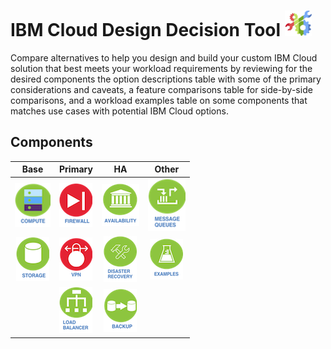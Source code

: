 # IBM Cloud Design Decision Tool ![Tool Icon](/images/tool_icon.png)

Compare alternatives to help you design and build your custom IBM Cloud solution that best meets your workload requirements by reviewing for the desired components the option descriptions table with some of the primary considerations and caveats, a feature comparisons table for side-by-side comparisons, and a workload examples table on some components that matches use cases with potential IBM Cloud options.

## Components

| Base | Primary | HA | Other |
| :---: | :---: | :---: | :---: |
| [![Compute](/images/compute_icon.png)](/components/compute.md)  | [![Firewall](/images/firewall_icon.png)](/components/firewall.md) | [![Availability](/images/availability_icon.png)](/components/availability.md) | [![Message Queues](/images/message_queues_icon.png)](/components/message_queues.md) |
| [![Storage](/images/storage_icon.png)](/components/storage.md) | [![VPN](/images/vpn_icon.png)](/components/vpn.md) | [![Disaster Recovery](/images/disaster_recovery_icon.png)](/components/disaster_recovery.md) | [![Examples](/images/examples_icon.png)](/components/examples.md) |
| | [![Load balancer](/images/load_balancer_icon.png)](/components/load_balancer.md) | [![Backup](/images/backup_icon.png)](/components/backup.md) | | 
<!--
| [![BYOIP](/images/byoip_icon.png)](byoip.md) |
| [![CDN](/images/cdn_icon.png)](cdn.md) | 
-->
